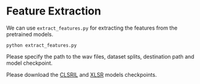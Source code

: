 # Feature Extraction 

We can use `extract_features.py` for extracting the features from the pretrained models.

`python extract_features.py`

Please specify the path to the wav files, dataset splits, destination path and model checkpoint.

Please download the [CLSRIL](https://github.com/Open-Speech-EkStep/vakyansh-models) and [XLSR](https://github.com/pytorch/fairseq/tree/main/examples/wav2vec#wav2vec-20) models checkpoints. 
